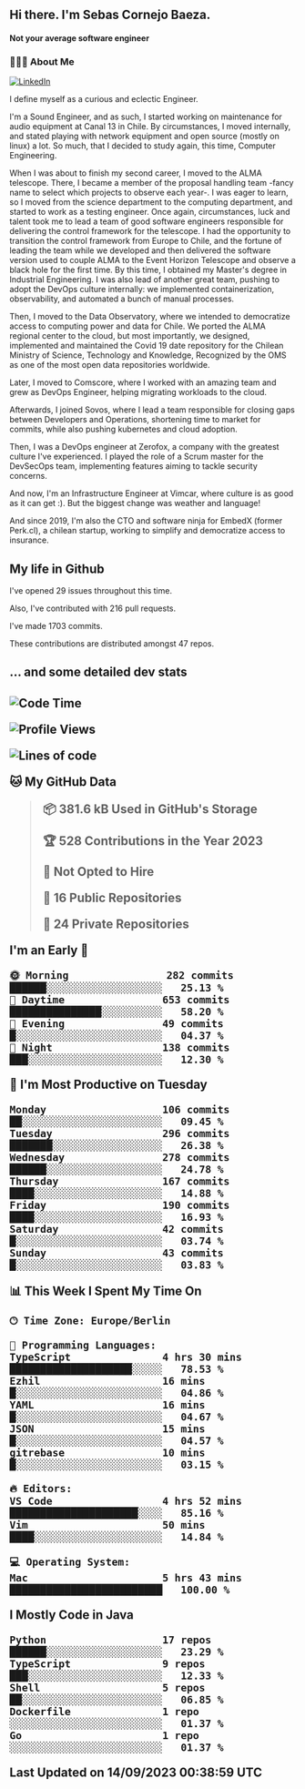 <h2> Hi there.  I'm Sebas Cornejo Baeza.</h2>
<h4> Not your average software engineer</h4>
<h3> 👨🏻‍💻 About Me </h3>
<a href="http://linkedin.com/in/sebastian-cornejo-baeza/"><img alt="LinkedIn" src="https://img.shields.io/badge/Sebas%20Cornejo%20-informational?style=appveyor&logo=linkedin"></a>


I define myself as a curious and eclectic Engineer.

I'm a Sound Engineer, and as such, I started working on maintenance for audio equipment at Canal 13 in Chile.
By circumstances, I moved internally, and stated playing with network equipment and open source (mostly on linux) 
a lot. So much, that I decided to study again, this time, Computer Engineering.

When I was about to finish my second career, I moved to the ALMA telescope. There, I became a member of the proposal handling team
-fancy name to select which projects to observe each year-. 
I was eager to learn, so I moved from the science department to the computing department, and started to work as 
a testing engineer. Once again, circumstances, luck and talent took me to lead a team of good software engineers 
responsible for delivering the control framework for the telescope. I had the opportunity to transition the control framework from
Europe to Chile, and the fortune of leading the team while we developed and then delivered the software
version used to couple ALMA to the Event Horizon Telescope and observe a black hole for the first time.
By this time, I obtained my Master's degree in Industrial Engineering.
I was also lead of another great team, pushing to adopt the DevOps culture internally: we implemented containerization, observability, and automated a bunch of manual processes.

Then, I moved to the Data Observatory, where we intended to democratize access to computing power
and data for Chile. We ported the ALMA regional center to the cloud, but most importantly, we designed, implemented
and maintained the Covid 19 date repository for the Chilean Ministry of Science, Technology and Knowledge, Recognized by the OMS as one of the most open
data repositories worldwide.

Later, I moved to Comscore, where I worked with an amazing team and grew as DevOps Engineer, helping migrating workloads to the cloud.

Afterwards, I joined Sovos, where I lead a team responsible for closing gaps between Developers and Operations, shortening time to market for commits, while
also pushing kubernetes and cloud adoption.

Then, I was a DevOps engineer at Zerofox, a company with the greatest culture I've experienced. I played the role of a Scrum master for the DevSecOps team,
implementing features aiming to tackle security concerns.

And now, I'm an Infrastructure Engineer at Vimcar, where culture is as good as it can get :). But the biggest change was weather and language!
 
And since 2019, I'm also the CTO and software ninja for EmbedX (former Perk.cl), a chilean startup, working to simplify and democratize access to insurance.

<h2> My life in Github </h2>

I've opened 29 issues throughout this time.

Also, I've contributed with 216 pull requests.

I've made 1703 commits.

These contributions are distributed amongst 47 repos.

<h2>... and some detailed dev stats<h2>

<!--START_SECTION:waka-->
![Code Time](http://img.shields.io/badge/Code%20Time-487%20hrs%2037%20mins-blue)

![Profile Views](http://img.shields.io/badge/Profile%20Views-9-blue)

![Lines of code](https://img.shields.io/badge/From%20Hello%20World%20I%27ve%20Written-790.3%20thousand%20lines%20of%20code-blue)

**🐱 My GitHub Data** 

> 📦 381.6 kB Used in GitHub's Storage 
 > 
> 🏆 528 Contributions in the Year 2023
 > 
> 🚫 Not Opted to Hire
 > 
> 📜 16 Public Repositories 
 > 
> 🔑 24 Private Repositories 
 > 
**I'm an Early 🐤** 

```text
🌞 Morning                282 commits         ██████░░░░░░░░░░░░░░░░░░░   25.13 % 
🌆 Daytime                653 commits         ███████████████░░░░░░░░░░   58.20 % 
🌃 Evening                49 commits          █░░░░░░░░░░░░░░░░░░░░░░░░   04.37 % 
🌙 Night                  138 commits         ███░░░░░░░░░░░░░░░░░░░░░░   12.30 % 
```
📅 **I'm Most Productive on Tuesday** 

```text
Monday                   106 commits         ██░░░░░░░░░░░░░░░░░░░░░░░   09.45 % 
Tuesday                  296 commits         ███████░░░░░░░░░░░░░░░░░░   26.38 % 
Wednesday                278 commits         ██████░░░░░░░░░░░░░░░░░░░   24.78 % 
Thursday                 167 commits         ████░░░░░░░░░░░░░░░░░░░░░   14.88 % 
Friday                   190 commits         ████░░░░░░░░░░░░░░░░░░░░░   16.93 % 
Saturday                 42 commits          █░░░░░░░░░░░░░░░░░░░░░░░░   03.74 % 
Sunday                   43 commits          █░░░░░░░░░░░░░░░░░░░░░░░░   03.83 % 
```


📊 **This Week I Spent My Time On** 

```text
🕑︎ Time Zone: Europe/Berlin

💬 Programming Languages: 
TypeScript               4 hrs 30 mins       ████████████████████░░░░░   78.53 % 
Ezhil                    16 mins             █░░░░░░░░░░░░░░░░░░░░░░░░   04.86 % 
YAML                     16 mins             █░░░░░░░░░░░░░░░░░░░░░░░░   04.67 % 
JSON                     15 mins             █░░░░░░░░░░░░░░░░░░░░░░░░   04.57 % 
gitrebase                10 mins             █░░░░░░░░░░░░░░░░░░░░░░░░   03.15 % 

🔥 Editors: 
VS Code                  4 hrs 52 mins       █████████████████████░░░░   85.16 % 
Vim                      50 mins             ████░░░░░░░░░░░░░░░░░░░░░   14.84 % 

💻 Operating System: 
Mac                      5 hrs 43 mins       █████████████████████████   100.00 % 
```

**I Mostly Code in Java** 

```text
Python                   17 repos            ██████░░░░░░░░░░░░░░░░░░░   23.29 % 
TypeScript               9 repos             ███░░░░░░░░░░░░░░░░░░░░░░   12.33 % 
Shell                    5 repos             ██░░░░░░░░░░░░░░░░░░░░░░░   06.85 % 
Dockerfile               1 repo              ░░░░░░░░░░░░░░░░░░░░░░░░░   01.37 % 
Go                       1 repo              ░░░░░░░░░░░░░░░░░░░░░░░░░   01.37 % 
```




 Last Updated on 14/09/2023 00:38:59 UTC
<!--END_SECTION:waka-->
